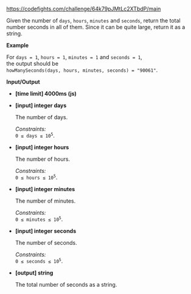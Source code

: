 https://codefights.com/challenge/64k79pJMtLc2XTbdP/main
<p>Given the number of <code>days</code>, <code>hours</code>, <code>minutes</code> and <code>seconds</code>, return the total number seconds in all of them. Since it can be quite large, return it as a string.</p>
<p><strong>Example</strong></p>
<p>For <code>days = 1</code>, <code>hours = 1</code>, <code>minutes = 1</code> and <code>seconds = 1</code>,<br>
the output should be<br>
<code>howManySeconds(days, hours, minutes, seconds) = "90061"</code>.</p>
<p><strong>Input/Output</strong></p>
<ul>
<li><strong>[time limit] 4000ms (js)</strong></li>
</ul>
<ul>
<li>
<p><strong>[input] integer days</strong></p>
<p>The number of days.</p>
<p><em>Constraints:</em><br>
<code>0 ≤ days ≤ 10<sup>5</sup></code>.</p>
</li>
<li>
<p><strong>[input] integer hours</strong></p>
<p>The number of hours.</p>
<p><em>Constraints:</em><br>
<code>0 ≤ hours ≤ 10<sup>5</sup></code>.</p>
</li>
<li>
<p><strong>[input] integer minutes</strong></p>
<p>The number of minutes.</p>
<p><em>Constraints:</em><br>
<code>0 ≤ minutes ≤ 10<sup>5</sup></code>.</p>
</li>
<li>
<p><strong>[input] integer seconds</strong></p>
<p>The number of seconds.</p>
<p><em>Constraints:</em><br>
<code>0 ≤ seconds ≤ 10<sup>5</sup></code>.</p>
</li>
<li>
<p><strong>[output] string</strong></p>
<p>The total number of seconds as a string.</p>
</li>
</ul>
